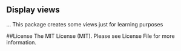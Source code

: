 ## Display views
... This package creates some views just for learning purposes

##License
The MIT License (MIT). Please see License File for more information.